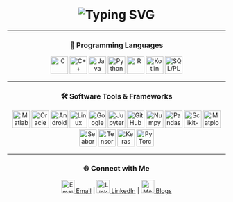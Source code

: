 <div align="center">

<h1>
  <img src="https://readme-typing-svg.demolab.com?font=Fira+Code&size=30&pause=1000&color=F76FBF&center=true&vCenter=true&width=435&lines=Hi%2C+I'm+Ashmitha+Raja;AI+%7C+DS+%7C+PM+%7C+Tech+Explorer" alt="Typing SVG" />
</h1>

---

### 🚀 Programming Languages

<p align="center">
  <img src="https://cdn.jsdelivr.net/gh/devicons/devicon/icons/c/c-original.svg" height="40" alt="C" />
  <img src="https://cdn.jsdelivr.net/gh/devicons/devicon/icons/cplusplus/cplusplus-original.svg" height="40" alt="C++" />
  <img src="https://cdn.jsdelivr.net/gh/devicons/devicon/icons/java/java-original.svg" height="40" alt="Java" />
  <img src="https://cdn.jsdelivr.net/gh/devicons/devicon/icons/python/python-original.svg" height="40" alt="Python" />
  <img src="https://cdn.jsdelivr.net/gh/devicons/devicon/icons/r/r-original.svg" height="40" alt="R" />
  <img src="https://cdn.jsdelivr.net/gh/devicons/devicon/icons/kotlin/kotlin-original.svg" height="40" alt="Kotlin" />
  <img src="https://cdn.jsdelivr.net/gh/devicons/devicon/icons/mysql/mysql-original.svg" height="40" alt="SQL/PLSQL" />
</p>

---

### 🛠️ Software Tools & Frameworks

<p align="center">
  <img src="https://cdn.jsdelivr.net/gh/devicons/devicon/icons/matlab/matlab-original.svg" height="40" alt="Matlab" />
  <img src="https://cdn.jsdelivr.net/gh/devicons/devicon/icons/oracle/oracle-original.svg" height="40" alt="Oracle" />
  <img src="https://cdn.jsdelivr.net/gh/devicons/devicon/icons/androidstudio/androidstudio-original.svg" height="40" alt="Android Studio" />
  <img src="https://cdn.jsdelivr.net/gh/devicons/devicon/icons/linux/linux-original.svg" height="40" alt="Linux" />
  <img src="https://cdn.jsdelivr.net/gh/devicons/devicon/icons/googlecolab/googlecolab-original.svg" height="40" alt="Google Colab" />
  <img src="https://cdn.jsdelivr.net/gh/devicons/devicon/icons/jupyter/jupyter-original.svg" height="40" alt="Jupyter" />
  <img src="https://cdn.jsdelivr.net/gh/devicons/devicon/icons/github/github-original.svg" height="40" alt="GitHub" />
  <img src="https://cdn.jsdelivr.net/gh/devicons/devicon/icons/numpy/numpy-original.svg" height="40" alt="Numpy" />
  <img src="https://cdn.jsdelivr.net/gh/devicons/devicon/icons/pandas/pandas-original.svg" height="40" alt="Pandas" />
  <img src="https://cdn.jsdelivr.net/gh/devicons/devicon/icons/scikit-learn/scikit-learn-original.svg" height="40" alt="Scikit-learn" />
  <img src="https://cdn.jsdelivr.net/gh/devicons/devicon/icons/matplotlib/matplotlib-original.svg" height="40" alt="Matplotlib" />
  <img src="https://cdn.jsdelivr.net/gh/devicons/devicon/icons/seaborn/seaborn-original.svg" height="40" alt="Seaborn" />
  <img src="https://cdn.jsdelivr.net/gh/devicons/devicon/icons/tensorflow/tensorflow-original.svg" height="40" alt="TensorFlow" />
  <img src="https://cdn.jsdelivr.net/gh/devicons/devicon/icons/keras/keras-original.svg" height="40" alt="Keras" />
  <img src="https://cdn.jsdelivr.net/gh/devicons/devicon/icons/pytorch/pytorch-original.svg" height="40" alt="PyTorch" />
</p>

---

### 🌐 Connect with Me

<p align="center">
  <a href="mailto:your.email@example.com">
    <img src="https://cdn.jsdelivr.net/npm/simple-icons@v5/icons/gmail.svg" height="30" alt="Email" /> Email</a> |
  <a href="https://www.linkedin.com/in/ashmitharaja">
    <img src="https://cdn.jsdelivr.net/npm/simple-icons@v5/icons/linkedin.svg" height="30" alt="LinkedIn" /> LinkedIn</a> |
  <a href="https://medium.com/@ashmitharaja23">
    <img src="https://cdn.jsdelivr.net/npm/simple-icons@v5/icons/medium.svg" height="30" alt="Medium" /> Blogs</a>
</p>

</div>





